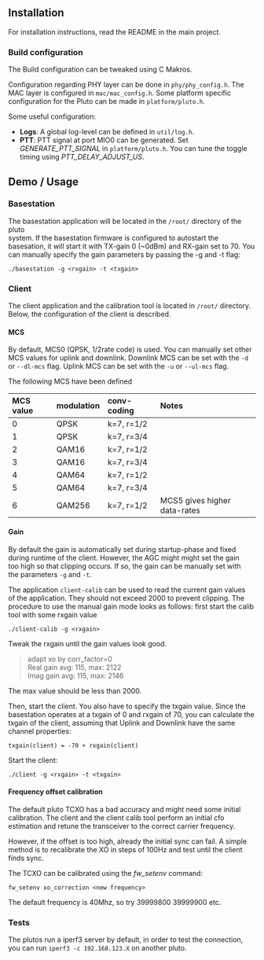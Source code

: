 ## Installation

For installation instructions, read the README in the main project.

### Build configuration

The Build configuration can be tweaked using C Makros.

Configuration regarding PHY layer can be done in `phy/phy_config.h`.
The MAC layer is configured in `mac/mac_config.h`. Some platform specific
configuration for the Pluto can be made in `platform/pluto.h`.

Some useful configuration:

- **Logs**: A global log-level can be defined in `util/log.h`.
- **PTT**:  PTT signal at port MIO0 can be generated. Set *GENERATE_PTT_SIGNAL*
            in `platform/pluto.h`. You can tune the toggle timing using *PTT_DELAY_ADJUST_US*.

## Demo / Usage

### Basestation

The basestation application will be located in the `/root/` directory of the pluto  
system. If the basestation firmware is configured to autostart the basesation,
it will start it with TX-gain 0 (~0dBm) and RX-gain set to 70.
You can manually specify the gain parameters by passing the -g and -t flag:

`./basestation -g <rxgain> -t <txgain>`

### Client

The client application and the calibration tool is located in `/root/`
directory. Below, the configuration of the client is described.

#### MCS

By default, MCS0 (QPSK, 1/2rate code) is used. You can manually set other
MCS values for uplink and downlink. Downlink MCS can be set with the `-d` or
`--dl-mcs` flag. Uplink MCS can be set with the `-u` or `--ul-mcs` flag.

The following MCS have been defined

| MCS value | modulation | conv-coding| Notes  |
|:----------|:-----------|:-----------|:-------|
|     0     |    QPSK    | k=7, r=1/2 | |
|     1     |    QPSK    | k=7, r=3/4 | |
|     2     |    QAM16   | k=7, r=1/2 | |
|     3     |    QAM16   | k=7, r=3/4 | |
|     4     |    QAM64   | k=7, r=1/2 | |
|     5     |    QAM64   | k=7, r=3/4 | |
|     6     |    QAM256  | k=7, r=1/2 | MCS5 gives higher data-rates|

#### Gain

By default the gain is automatically set during startup-phase and fixed  
during runtime of the client. However, the AGC might might set the gain  
too high so that clipping occurs. If so, the gain can be manually set with  
the parameters `-g` and `-t`.

The application `client-calib` can be used to read the current gain values  
of the application. They should not exceed 2000 to prevent clipping. The procedure
to use the manual gain mode looks as follows: first start the calib tool
with some rxgain value

`./client-calib -g <rxgain>`

Tweak the rxgain until the gain values look good.

>adapt xo by corr_factor=0  
>Real gain avg: 115, max: 2122  
>Imag gain avg: 115, max: 2146

The max value should be less than 2000.

Then, start the client. You also have to specify the txgain value. Since
the basestation operates at a txgain of 0 and rxgain of 70, you can calculate
the txgain of the client, assuming that Uplink and Downlink have the same channel
properties:

`txgain(client) = -70 + rxgain(client)`

Start the client:

`./client -g <rxgain> -t <txgain>`

#### Frequency offset calibration

The default pluto TCXO has a bad accuracy and might need some initial
calibration. The client and the client calib tool perform an initial
cfo estimation and retune the transceiver to the correct carrier frequency.

However, if the offset is too high, already the initial sync can fail. A simple method is to
recalibrate the XO in steps of 100Hz and test until the client finds sync.

The TCXO can be calibrated using the *fw_setenv* command:

`fw_setenv xo_correction <new frequency>`

The default frequency is 40Mhz, so try 39999800 39999900 etc.

### Tests

The plutos run a iperf3 server by default, in order to test the connection,
you can run `iperf3 -c 192.168.123.X` on another pluto.